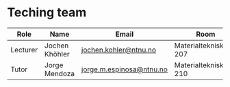 # Teching team

| Role     | Name           | Email                    | Room                  | 
|----------|----------------|--------------------------|-----------------------|
| Lecturer | Jochen Khöhler | jochen.kohler@ntnu.no    | Materialteknisk*3-207 |
| Tutor    | Jorge Mendoza  | jorge.m.espinosa@ntnu.no | Materialteknisk*3-210 |
